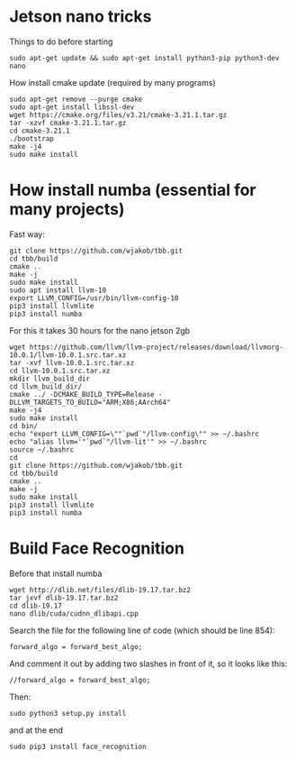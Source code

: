 # Jetson nano tricks
Things to do before starting

```
sudo apt-get update && sudo apt-get install python3-pip python3-dev nano
```
How install cmake update (required by many programs)
```
sudo apt-get remove --purge cmake
sudo apt-get install libssl-dev
wget https://cmake.org/files/v3.21/cmake-3.21.1.tar.gz
tar -xzvf cmake-3.21.1.tar.gz
cd cmake-3.21.1
./bootstrap
make -j4
sudo make install
```
# How install numba (essential for many projects)
Fast way:
```
git clone https://github.com/wjakob/tbb.git
cd tbb/build
cmake ..
make -j
sudo make install
sudo apt install llvm-10
export LLVM_CONFIG=/usr/bin/llvm-config-10
pip3 install llvmlite
pip3 install numba
```

For this it takes 30 hours for the nano jetson 2gb
```
wget https://github.com/llvm/llvm-project/releases/download/llvmorg-10.0.1/llvm-10.0.1.src.tar.xz
tar -xvf llvm-10.0.1.src.tar.xz
cd llvm-10.0.1.src.tar.xz
mkdir llvm_build_dir
cd llvm_build_dir/
cmake ../ -DCMAKE_BUILD_TYPE=Release -DLLVM_TARGETS_TO_BUILD="ARM;X86;AArch64"
make -j4
sudo make install
cd bin/
echo "export LLVM_CONFIG=\""`pwd`"/llvm-config\"" >> ~/.bashrc
echo "alias llvm='"`pwd`"/llvm-lit'" >> ~/.bashrc
source ~/.bashrc
cd
git clone https://github.com/wjakob/tbb.git
cd tbb/build
cmake ..
make -j
sudo make install
pip3 install llvmlite
pip3 install numba
```

# Build Face Recognition
Before that install numba
```
wget http://dlib.net/files/dlib-19.17.tar.bz2
tar jxvf dlib-19.17.tar.bz2
cd dlib-19.17
nano dlib/cuda/cudnn_dlibapi.cpp
```
Search the file for the following line of code (which should be line 854):
```
forward_algo = forward_best_algo;
```
And comment it out by adding two slashes in front of it, so it looks like this:
```
//forward_algo = forward_best_algo;
```
Then: 
```
sudo python3 setup.py install
```
and at the end
```
sudo pip3 install face_recognition
```


